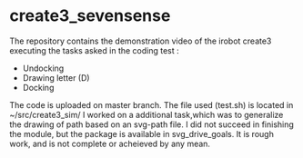 # create3_sevensense

The repository contains the demonstration video of the irobot create3 executing the tasks asked in the coding test :
 - Undocking
 - Drawing letter (D)
 - Docking

The code is uploaded on master branch. 
The file used (test.sh) is located in ~/src/create3_sim/
I worked on a additional task,which was to generalize the drawing of path based on an svg-path file. I did not succeed in finishing the module, but the package is available in svg_drive_goals. It is rough work, and is not complete or acheieved by any mean.

